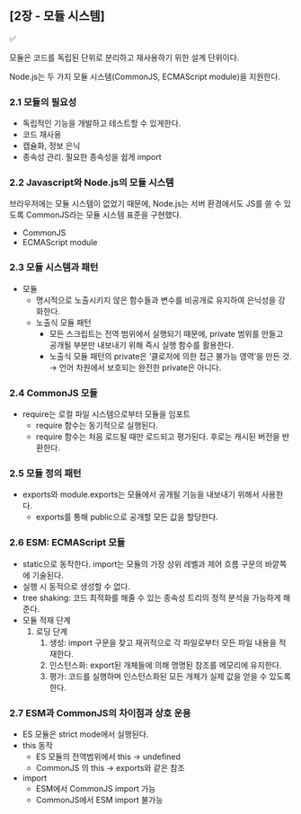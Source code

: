 ## [2장 - 모듈 시스템]

<aside>
✅

모듈은 코드를 독립된 단위로 분리하고 재사용하기 위한 설계 단위이다.

Node.js는 두 가지 모듈 시스템(CommonJS, ECMAScript module)을 지원한다.

</aside>

### 2.1 모듈의 필요성

- 독립적인 기능을 개발하고 테스트할 수 있게한다.
- 코드 재사용
- 캡슐화, 정보 은닉
- 종속성 관리. 필요한 종속성을 쉽게 import

### 2.2 Javascript와 Node.js의 모듈 시스템

브라우저에는 모듈 시스템이 없었기 때문에, Node.js는 서버 환경에서도 JS를 쓸 수 있도록 CommonJS라는 모듈 시스템 표준을 구현했다.

- CommonJS
- ECMAScript module

### 2.3 모듈 시스템과 패턴

- 모듈
  - 명시적으로 노출시키지 않은 함수들과 변수를 비공개로 유지하여 은닉성을 강화한다.
  - 노출식 모듈 패턴
    - 모든 스크립트는 전역 범위에서 실행되기 때문에, private 범위를 만들고 공개될 부분만 내보내기 위해 즉시 실행 함수를 활용한다.
    - 노출식 모듈 패턴의 private은 ‘클로저에 의한 접근 불가능 영역’을 만든 것. → 언어 차원에서 보호되는 완전한 private은 아니다.

### 2.4 CommonJS 모듈

- require는 로컬 파일 시스템으로부터 모듈을 임포트
  - require 함수는 동기적으로 실행된다.
  - require 함수는 처음 로드될 때만 로드되고 평가된다. 후로는 캐시된 버전을 반환한다.

### 2.5 모듈 정의 패턴

- exports와 module.exports는 모듈에서 공개될 기능을 내보내기 위해서 사용한다.
  - exports를 통해 public으로 공개할 모든 값을 할당한다.

### 2.6 ESM: ECMAScript 모듈

- static으로 동작한다. import는 모듈의 가장 상위 레벨과 제어 흐름 구문의 바깥쪽에 기술된다.
- 실행 시 동적으로 생성할 수 없다.
- tree shaking: 코드 최적화를 해줄 수 있는 종속성 트리의 정적 분석을 가능하게 해준다.
- 모듈 적재 단계
  1. 로딩 단계
     1. 생성: import 구문을 찾고 재귀적으로 각 파일로부터 모든 파일 내용을 적재한다.
     2. 인스턴스화: export된 개체들에 의해 명명된 참조를 메모리에 유지한다.
     3. 평가: 코드를 실행하며 인스턴스화된 모든 개체가 실제 값을 얻을 수 있도록 한다.

### 2.7 ESM과 CommonJS의 차이점과 상호 운용

- ES 모듈은 strict mode에서 실행된다.
- this 동작
  - ES 모듈의 전역범위에서 this → undefined
  - CommonJS 의 this → exports와 같은 참조
- import
  - ESM에서 CommonJS import 가능
  - CommonJS에서 ESM import 불가능
